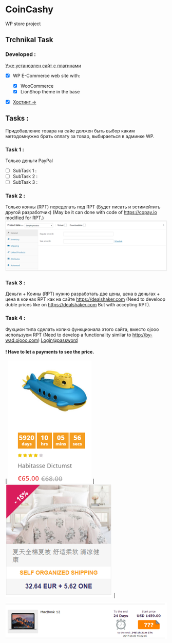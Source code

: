 # CoinCashy
WP store project
## Trchnikal Task
### Developed : 
[Уже установлен сайт с плагинами](https://coincashy.com/)

- [x] WP E-Commerce web site with: 
    - [x] WooCommerce
    - [x] LionShop theme in the base
- [x] [Хостинг ->](https://www.meistertask.com/app/task/qAGv9Bl9/done-earlear)



## Tasks : 
Придобавление товара на сайе должен быть выбор каким методомнужно брать оплату за товар, выбираеться в админке WP.
### Task 1 : 
Только деньги PayPal
- [ ] SubTask 1 :
- [ ] SubTask 2 :
- [ ] SubTask 3 :
### Task 2 : 
Только коины (RPT) переделать под RPT (Будет писать и эстимейтить другой разработчик) (May be it can done with code of https://copay.io modified for RPT.)
![](https://github.com/gda2016/CoinCashy/blob/master/task%201-2.png)

### Task 3 : 
Деньги + Коины (RPT)
нужно разработать две цены, цена в деньгах + цена в коинах RPT как на сайте https://dealshaker.com (Need to develoop duble prices like on https://dealshaker.com But with accepting RPT).


### Task 4 : 
Фукцион типа 
сделать копию функционала этого сайта, вместо ojooo используем RPT (Need to develop a functionality similar to http://by-wad.ojooo.com)
[Login@password](https://www.meistertask.com/app/task/qAGv9Bl9/done-earlear)
#### ! Have to let a payments to see the price.
| ![](https://github.com/gda2016/CoinCashy/blob/master/task%200.png) | ![](https://github.com/gda2016/CoinCashy/blob/master/task%203.png) |

![](https://github.com/gda2016/CoinCashy/blob/master/task%204.png)
